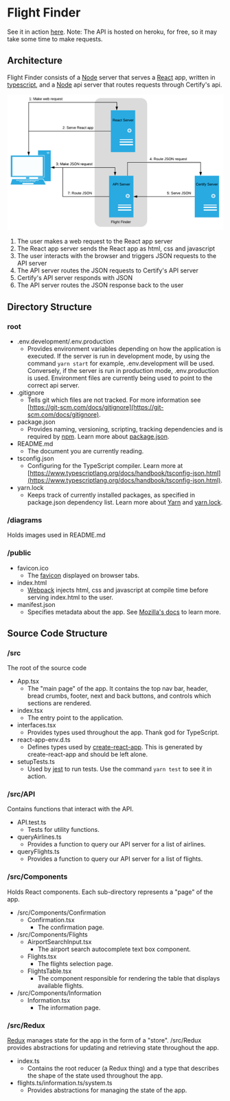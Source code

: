 # Flight Finder

See it in action [here](https://FritzJay.github.io/flight-finder).
Note: The API is hosted on heroku, for free, so it may take some time to make requests.

## Architecture

Flight Finder consists of a [Node](https://nodejs.org/en/) server that serves a [React](https://reactjs.org/) app, written in [typescript](https://www.typescriptlang.org/), and a [Node](https://nodejs.org/en/) api server that routes requests through Certify's api.

![Description of the application's architecture](diagrams/architecture.png?raw=true "Application Architecture")

1. The user makes a web request to the React app server
2. The React app server sends the React app as html, css and javascript
3. The user interacts with the browser and triggers JSON requests to the API server
4. The API server routes the JSON requests to Certify's API server
5. Certify's API server responds with JSON
6. The API server routes the JSON response back to the user

## Directory Structure

### root

- .env.development/.env.production
  - Provides environment variables depending on how the application is executed. If the server is run in development mode, by using the command `yarn start` for example, .env.development will be used. Conversely, if the server is run in production mode, .env.production is used. Environment files are currently being used to point to the correct api server.
- .gitignore
  - Tells git which files are not tracked. For more information see [https://git-scm.com/docs/gitignore](https://git-scm.com/docs/gitignore).
- package.json
  - Provides naming, versioning, scripting, tracking dependencies and is required by [npm](https://www.npmjs.com/). Learn more about [package.json](https://docs.npmjs.com/files/package.json).
- README.md
  - The document you are currently reading.
- tsconfig.json
  - Configuring for the TypeScript compiler. Learn more at [https://www.typescriptlang.org/docs/handbook/tsconfig-json.html](https://www.typescriptlang.org/docs/handbook/tsconfig-json.html).
- yarn.lock
  - Keeps track of currently installed packages, as specified in package.json dependency list. Learn more about [Yarn](https://classic.yarnpkg.com/lang/en/) and [yarn.lock](https://classic.yarnpkg.com/en/docs/yarn-lock/).

### /diagrams

Holds images used in README.md

### /public

- favicon.ico
  - The [favicon](https://en.wikipedia.org/wiki/Favicon) displayed on browser tabs.
- index.html
  - [Webpack](https://webpack.js.org/) injects html, css and javascript at compile time before serving index.html to the user.
- manifest.json
  - Specifies metadata about the app. See [Mozilla's docs](https://developer.mozilla.org/en-US/docs/Mozilla/Add-ons/WebExtensions/manifest.json) to learn more.

## Source Code Structure

### /src

The root of the source code

- App.tsx
  - The "main page" of the app. It contains the top nav bar, header, bread crumbs, footer, next and back buttons, and controls which sections are rendered.
- index.tsx
  - The entry point to the application.
- interfaces.tsx
  - Provides types used throughout the app. Thank god for TypeScript.
- react-app-env.d.ts
  - Defines types used by [create-react-app](https://github.com/facebook/create-react-app). This is generated by create-react-app and should be left alone.
- setupTests.ts
  - Used by [jest](https://jestjs.io/) to run tests. Use the command `yarn test` to see it in action.

### /src/API

Contains functions that interact with the API.

- API.test.ts
  - Tests for utility functions.
- queryAirlines.ts
  - Provides a function to query our API server for a list of airlines.
- queryFlights.ts
  - Provides a function to query our API server for a list of flights.

### /src/Components

Holds React components. Each sub-directory represents a "page" of the app.

- /src/Components/Confirmation
  - Confirmation.tsx
    - The confirmation page.
- /src/Components/Flights
  - AirportSearchInput.tsx
    - The airport search autocomplete text box component.
  - Flights.tsx
    - The flights selection page.
  - FlightsTable.tsx
    - The component responsible for rendering the table that displays available flights.
- /src/Components/Information
  - Information.tsx
    - The information page.

### /src/Redux

[Redux](https://redux.js.org/) manages state for the app in the form of a "store". /src/Redux provides abstractions for updating and retrieving state throughout the app.

- index.ts
  - Contains the root reducer (a Redux thing) and a type that describes the shape of the state used throughout the app.
- flights.ts/information.ts/system.ts
  - Provides abstractions for managing the state of the app.
